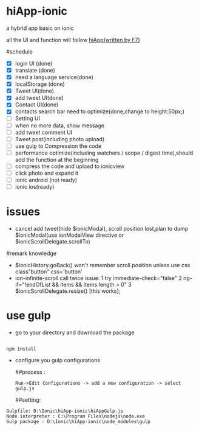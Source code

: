 # hiApp-ionic
a hybrid app basic on ionic

all the UI and function will follow [hiApp(written by F7)](http://hi.dearb.me/)

#schedule

- [x] login UI (done)
- [x] translate (done)
- [x] need a language service(done)
- [x] localStorage (done)
- [x] Tweet UI(done)
- [x] add tweet UI(done)
- [x] Contact UI(done)
- [x] contacts search bar need to optimize(done,change to height:50px;)
- [ ] Setting UI
- [ ] when no more data, show message 
- [ ] add tweet comment UI
- [ ] Tweet post(including photo upload)
- [ ] use gulp to Compression the code
- [ ] performance optimize(including watchers / scope / digest time),should add the function at the beginning
- [ ] compress the code and upload to ionicview
- [ ] click photo and expand it
- [ ] ionic android (not ready)
- [ ] ionic ios(ready)

# issues

- cancel add tweet(hide $ionicModal), scroll position lost,plan to dump $ionicModal(use ionModalView directive or $ionicScrollDelegate.scrollTo)

#remark knowledge
- $ionicHistory.goBack() won't remember scroll position unless use css class"button" css='button'
- ion-infinite-scroll call twice issue: 1 try immediate-check="false" 2 ng-if="!endOfList && items && items.length > 0" 
  3 $ionicScrollDelegate.resize() [this works];

# use gulp
- go to your directory and download the package

```

npm install

```

- configure you gulp configurations

  ##process :

  ```
  Run->Edit Configurations -> add a new configuration -> select gulp.js
  ```


  ##setting:


 ```
 Gulpfile: D:\Ionic\hiApp-ionic\hiAppGulp.js
 Node interpreter : C:\Program Files\nodejs\node.exe
 Gulp package : D:\Ionic\hiApp-ionic\node_modules\gulp
 ```
